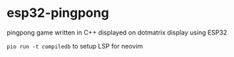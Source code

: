 # esp32-pingpong
pingpong game written in C++ displayed on dotmatrix display using ESP32

`pio run -t compiledb` to setup LSP for neovim
